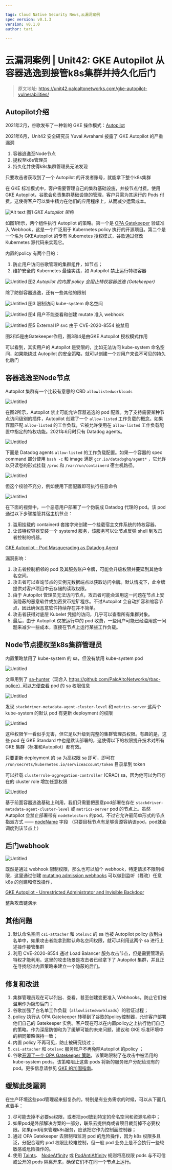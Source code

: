 ```yaml
---

tags: Cloud Native Security News,云漏洞案例
spec version: v0.1.3
version: v0.1.0
author: tari

---
```


# 云漏洞案例 | Unit42: GKE Autopilot 从容器逃逸到接管k8s集群并持久化后门

> 原文地址: https://unit42.paloaltonetworks.com/gke-autopilot-vulnerabilities/

## Autopilot介绍

2021年2月，谷歌发布了一种新的 GKE 操作模式：[Autopilot](https://cloud.google.com/blog/products/containers-kubernetes/introducing-gke-autopilot)

2021年6月，Unit42 安全研究员 Yuval Avrahami 披露了 GKE Autopilot 的严重漏洞

1. 容器逃逸至Node节点
2. 提权至k8s管理员
3. 持久化并使得k8s集群管理员无法发现

只要攻击者获取到了一个 Autopilot 的开发者账号，就能拿下整个k8s集群

在 GKE 标准模式中，客户需要管理自己的集群基础设施，并按节点付费。使用 GKE Autopilot，谷歌会负责集群基础设施的管理，客户只需为其运行的 Pods 付费。这使得客户可以集中精力在他们的应用程序上，从而减少运营成本。

![Alt text](./image/2024-01-21/Untitled.png)
图1 *GKE Autopilot 架构*

如图1所示，两个组件执行 Autopilot 的策略。第一个是 [OPA Gatekeeper](https://github.com/open-policy-agent/gatekeeper) 验证准入 Webhook，这是一个广泛用于 Kubernetes policy 执行的开源项目。第二个是一个名为 GKEAutopilot 的专有 Kubernetes 授权模式，谷歌通过修改 Kubernetes 源代码来实现它。

内置的policy 有两个目的：

1. 防止用户访问谷歌管理的集群组件，如节点；
2. 维护安全的 Kubernetes 最佳实践，如 Autopilot 禁止运行特权容器

![Untitled](./image/2024-01-21/Untitled%201.png)
图2 *Autopilot 的内置 policy 会阻止特权容器逃逸 (Gatekeeper)*

除了防御容器逃逸，还有一些其他的限制

![Untitled](./image/2024-01-21//Untitled%202.png)
图3 限制访问 kube-system 命名空间

![Untitled](./image/2024-01-21/Untitled%203.png)
图4 用户不能查看和创建 mutate 准入 webhook

![Untitled](./image/2024-01-21/Untitled%204.png)
图5 External IP svc 由于 CVE-2020-8554 被禁用

图2和5是由Gatekeeper作用，图3和4是由GKE Autopilot 授权模式作用

可以看到，其实用户的 Autopilot 是受限的，比如无法访问 kube-system 命名空间，如果能绕过 Autopilot 的安全策略，就可以创建一个对用户来说不可见的持久化后门

## 容器逃逸至Node节点

Autopilot 集群有一个比较有意思的 CRD `allowlistedworkloads` 

![Untitled](./image/2024-01-21/Untitled%205.png)

在图2所示，Autopilot 禁止可能允许容器逃逸的 pod 配置。为了支持需要某种节点访问级别的插件，Autopilot 创建了一个 `allow-listed` 工作负载的概念。如果容器匹配 `allow-listed` 的工作负载，它被允许使用在 `allow-listed` 工作负载配置中指定的特权功能。2021年6月时只有 Datadog agents。

![Untitled](./image/2024-01-21/Untitled%206.png)

下面是 Datadog agents  `allow-listed`  的工作负载配置。如果一个容器的 spec command 部分使用 `bash -c` 和 image  满足 `gcr.io/datadoghq/agent*` ，它允许以只读卷的形式挂载 `/proc` 和 `/var/run/containerd` 宿主机路径。

![Untitled](./image/2024-01-21/Untitled%207.png)

但这个校验不充分，例如使用下面配置即可执行任意命令 

![Untitled](./image/2024-01-21/Untitled%208.png)

在下面的视频中，一个恶意用户部署了一个伪装成 Datadog 代理的 pod。该 pod 通过以下步骤接管其宿主机节点：

1. 滥用挂载的 containerd 套接字来创建一个挂载宿主文件系统的特权容器。
2. 让该特权容器安装一个 systemd 服务，该服务可以让节点反弹 shell 到攻击者控制的机器。

[GKE Autopilot - Pod Masquerading as Datadog Agent](https://youtu.be/0cZJklJxTQk)

漏洞影响：

1. 攻击者控制相邻的 pod 及其服务账户令牌，可能会升级权限并蔓延到其他命名空间。
2. 攻击者可以查询节点的实例元数据端点以获取访问令牌。默认情况下，此令牌提供对客户项目中云存储的读取权限。
3. 由于 Autopilot 管理员无法访问节点，攻击者可能会滥用这一问题在节点上安装隐蔽的恶意软件或加密货币挖矿程序。不过Autopilot 会自动扩容和缩容节点，因此确保恶意软件持续存在并不简单。
4. 攻击者获得对底层 Kubelet 凭据的访问，几乎可以查看所有集群对象。
5. 最后，由于 Autopilot 仅按运行中的 pod 收费，一些用户可能已经滥用这一问题来减少一些成本，直接在节点上运行某些工作负载。

## Node节点提权至k8s集群管理员

内置策略禁用了 kube-system 的 sa，但没有禁用 kube-system pod

![Untitled](./image/2024-01-21/Untitled%209.png)

文章用到了 [sa-hunter](https://github.com/twistlock/sa-hunter)（现合入 https://github.com/PaloAltoNetworks/rbac-police）可以方便查看 pod 的 sa 权限信息

![Untitled](./image/2024-01-21/Untitled%2010.png)

发现 `stackdriver-metadata-agent-cluster-level` 和 `metrics-server` 这两个 kube-system 的默认 pod 有更新 deployment 的权限

![Untitled](./image/2024-01-21/Untitled%2011.png)

这种权限乍一看似乎无害，但它足以升级到完整的集群管理员权限。有趣的是，这些 pod 在 GKE Standard 中也是默认部署的，这使得以下的权限提升技术对所有 GKE 集群（标准和Autopilot）都有效。

只要更新 deployment 的 sa 为高权限 sa 即可，即可在 `/run/secrets/kubernetes.io/serviceaccount/token` 目录拿到 token

可以挂载 `clusterrole-aggregation-controller` (CRAC) sa，因为他可以为已存在的 cluster role 增加任意权限

![Untitled](./image/2024-01-21/Untitled%2012.png)

基于前面容器逃逸基础上利用，我们只需要把恶意pod部署在存在 `stackdriver-metadata-agent-cluster-level` 或 `metrics-server` pod 的节点上。虽然 Autopilot 会禁止部署带有 `nodeSelectors` 的pod，不过它允许最简单形式的节点指派方式 —— [nodeName](https://kubernetes.io/docs/concepts/scheduling-eviction/assign-pod-node/#nodename) 字段 （只要目标节点有足够资源容纳该pod，pod就会调度到该节点上）

## 后门webhook

![Untitled](./image/2024-01-21/Untitled%2013.png)

既然是通过 webhook 限制权限，那么也可以加个 webhook，特定请求不限制权限，这里通过创建 [mutating admission webhooks](https://kubernetes.io/docs/reference/access-authn-authz/admission-controllers/#mutatingadmissionwebhook) 可以做到监听（篡改）任意 k8s 的创建和修改操作，

[GKE Autopilot - Unrestricted Administrator and Invisible Backdoor](https://www.youtube.com/watch?v=4Dddhk1QclY)

整条攻击链演示

## 其他问题

1. 默认命名空间 `csi-attacher` 和 `otelsvc` 的 sa 也被 Autopilot policy 放到白名单中，如果攻击者能拿到默认命名空间权限，就可以利用这两个 sa 进行上述操作接管集群
2. 利用 CVE-2020-8554 通过 Load Balancer 服务攻击节点，但是需要管理员特权才能利用。这里的攻击场景是攻击者已经拿下了 Autopilot 集群，并且正在寻找绕过内置策略来建立一个隐蔽的后门。

## 修复和改进

1. 集群管理员现在可以列出、查看，甚至创建变更准入 Webhooks，防止它们被滥用作为隐形后门；
2. 谷歌加强了白名单工作负载（`allowlistedworkloads`）的验证过程；
3. policy 执行从 OPA Gatekeeper 转移到了谷歌的policy控制器，允许客户部署他们自己的 Gatekeeper 实例。客户现在可以在内置policy之上执行他们自己的策略。作为深层防御和为了缓解可能的未来问题，建议和 GKE 标准环境中的相同策略保持一致；
4. 内置 policy 不再可见，防止被研究绕过；
5. `csi-attacher` 和 `otelsvc` 服务账户不再免除Autopilot 的policy ；
6. 谷歌[开源了一个 OPA Gatekeeper 策略](https://www.notion.so/Prometheus-61fb4c533e274513951725597b51c305?pvs=21)，该策略限制了在攻击中被滥用的 kube-system pods。该策略阻止这些 pods 将新的服务账户分配给现有的 pod。更多信息请参见 [GKE 的加固指南](https://cloud.google.com/kubernetes-engine/docs/how-to/hardening-your-cluster#restrict_self_modify)。

## 缓解此类漏洞

在生产环境这些pod管理起来挺复杂的，特别是有业务需求的时候，可以从下面几点着手：

1. 尽可能去掉不必要sa权限，或者把pod放到特定的命名空间和资源名称中；
2. 如果pod是外部解决方案的一部分，联系云提供商或者项目裁剪掉不必要权限。如果pod用来管理k8s服务，应该把它作为控制面控制器；
3. 通过 OPA Gatekeeper 去限制和监测 pod 的危险操作，因为 k8s 权限多且泛，分配合理的 pod 权限比较难控制，但一般 pod 业务上是不会执行一些较敏感或危险操作的。
4. 使用 [Taints](https://kubernetes.io/docs/concepts/scheduling-eviction/taint-and-toleration/)、 [NodeAffinity](https://kubernetes.io/docs/concepts/scheduling-eviction/assign-pod-node/#affinity-and-anti-affinity) 或 [PodAntiAffinity](https://kubernetes.io/docs/concepts/scheduling-eviction/assign-pod-node/#affinity-and-anti-affinity) 规则将高权限 pods 与不可信或公开的 pods 隔离开来，确保它们不在同一个节点上运行。
